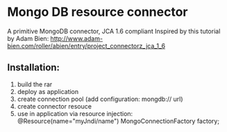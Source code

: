 
Mongo DB resource connector
=============

A primitive MongoDB connector, JCA 1.6 compliant
Inspired by this tutorial by Adam Bien: http://www.adam-bien.com/roller/abien/entry/project_connectorz_jca_1_6


Installation:
-------

1. build the rar
2. deploy as application
3. create connection pool (add configuration: mongdb:// url)
4. create connector resouce
5. use in application via resource injection:
@Resource(name="myJndi/name")
MongoConnectionFactory factory;
